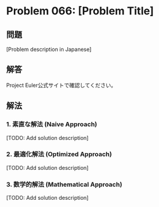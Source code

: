# Problem 066: [Problem Title]

## 問題
[Problem description in Japanese]

## 解答

Project Euler公式サイトで確認してください。

## 解法

### 1. 素直な解法 (Naive Approach)
[TODO: Add solution description]

### 2. 最適化解法 (Optimized Approach)
[TODO: Add solution description]

### 3. 数学的解法 (Mathematical Approach)
[TODO: Add solution description]
